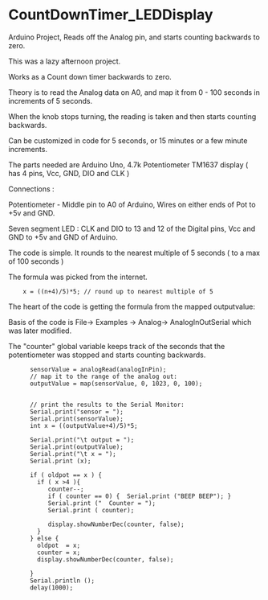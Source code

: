 # CountDownTimer_LEDDisplay
Arduino Project, Reads off the Analog pin, and starts counting backwards to zero.

This was a lazy afternoon project.

Works as a Count down timer backwards to zero.

Theory is to read the Analog data on A0, and map it from 0 - 100 seconds in increments of 5 seconds.

When the knob stops turning, the reading is taken and then starts counting backwards.

Can be customized in code for 5 seconds, or 15 minutes or a few minute increments. 

The parts needed are 
Arduino Uno,
4.7k Potentiometer
TM1637 display ( has 4 pins,  Vcc, GND, DIO and CLK )

Connections :

Potentiometer - Middle pin to A0 of Arduino, Wires on either ends of Pot to +5v and GND.

Seven segment LED : CLK and DIO to 13 and 12 of the Digital pins, Vcc and GND to +5v  and GND of Arduino.


The code is simple. It rounds to the nearest multiple of 5 seconds ( to a max of 100 seconds )

The formula was picked from the internet.

		x = ((n+4)/5)*5; // round up to nearest multiple of 5
 

The heart of the code is getting the formula from the mapped outputvalue:

Basis of the code is File-> Examples -> Analog-> AnalogInOutSerial which was later modified.

The "counter" global variable keeps track of the seconds that the potentiometer was stopped and starts counting backwards.


		  sensorValue = analogRead(analogInPin);
		  // map it to the range of the analog out:
		  outputValue = map(sensorValue, 0, 1023, 0, 100);
		
		 
		  // print the results to the Serial Monitor:
		  Serial.print("sensor = ");
		  Serial.print(sensorValue);
		  int x = ((outputValue+4)/5)*5;
		  
		  Serial.print("\t output = ");
		  Serial.print(outputValue);
		  Serial.print("\t x = ");
		  Serial.print (x);
		  
		  if ( oldpot == x ) {
		    if ( x >4 ){
		       counter--;
		       if ( counter == 0) {  Serial.print ("BEEP BEEP"); }
		       Serial.print ("  Counter = ");
		       Serial.print ( counter);
		       
		       display.showNumberDec(counter, false); 
		    }
		  } else {
		    oldpot  = x;
		    counter = x;
		    display.showNumberDec(counter, false); 
		
		  }
		  Serial.println ();
		  delay(1000);

